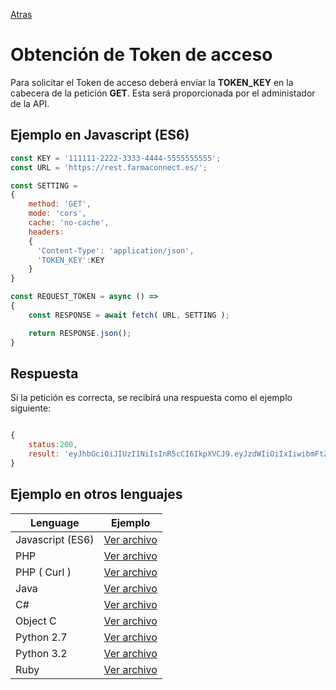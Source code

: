 [Atras](/README.md) 

# Obtención de Token de acceso
Para solicitar el Token de acceso deberá envíar la **TOKEN_KEY** en la cabecera de la petición **GET**.
Esta será proporcionada por el administador de la API.

## Ejemplo en Javascript (ES6)
```javascript
const KEY = '111111-2222-3333-4444-5555555555';
const URL = 'https://rest.farmaconnect.es/';

const SETTING =
{
    method: 'GET', 
    mode: 'cors', 
    cache: 'no-cache',
    headers: 
    {
      'Content-Type': 'application/json',
      'TOKEN_KEY':KEY
    }
}

const REQUEST_TOKEN = async () =>
{
    const RESPONSE = await fetch( URL, SETTING );

    return RESPONSE.json();
}

```
## Respuesta
Si la petición es correcta, se recibirá una respuesta como el ejemplo siguiente:
```javascript

{
    status:200,
    result: 'eyJhbGciOiJIUzI1NiIsInR5cCI6IkpXVCJ9.eyJzdWIiOiIxIiwibmFtZSI6IkZhcm1hY29ubmVjdCBFamVtcGxvIiwiaWF0IjoxNTE2MjM5MDIyfQ.voSErXX9Wl2b0HtUNPk1PG_j7wXkikSHwb4U0wO_Uas'
}
```

## Ejemplo en otros lenguajes
Lenguage                    | Ejemplo                      |
------------------------    | ------------------------  |
Javascript (ES6)            | [Ver archivo](/examples_token/javascript.js)        |  
PHP                         | [Ver archivo](/examples_token/php.php)        |  
PHP ( Curl )                | [Ver archivo](/examples_token/php_curl.php)        |  
Java                        | [Ver archivo](/examples_token/java.jar)        |  
C#                          | [Ver archivo](/examples_token/c_sharp.cs)        |  
Object C                    | [Ver archivo](/examples_token/objc.c)        |  
Python 2.7                  | [Ver archivo](/examples_token/python_2.7.py)        |  
Python 3.2                  | [Ver archivo](/examples_token/python_3.2.py)        |  
Ruby                        | [Ver archivo](/examples_token/ruby.r)        |  
